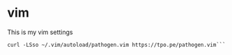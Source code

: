 # vim
This is my vim settings

```mkdir -p ~/.vim/autoload ~/.vim/bundle && \
curl -LSso ~/.vim/autoload/pathogen.vim https://tpo.pe/pathogen.vim```
